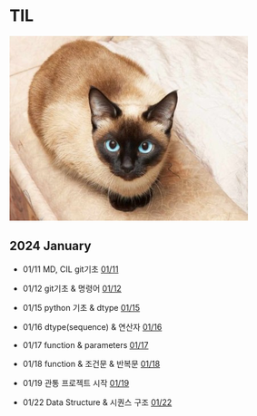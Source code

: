 # TIL

![cat](./asset/images/SiamCat.jpg)

## 2024 January

* 01/11 MD, CIL git기초 [01/11](./January/ssafy_01_11.md)

* 01/12 git기초 & 명령어 [01/12](./January/ssafy_01_12.md)

* 01/15 python 기초 & dtype [01/15](./January/ssafy_01_15.md)

* 01/16 dtype(sequence) & 연산자 [01/16](./January/ssafy_01_16.md)

* 01/17 function & parameters [01/17](./January/ssafy_01_17.md)

* 01/18 function & 조건문 & 반복문 [01/18](./January/ssafy_01_18.md)

* 01/19 관통 프로젝트 시작 [01/19](./January/ssafy_01_19.md)

* 01/22 Data Structure & 시퀀스 구조 [01/22](./January/ssafy_01_22.md)